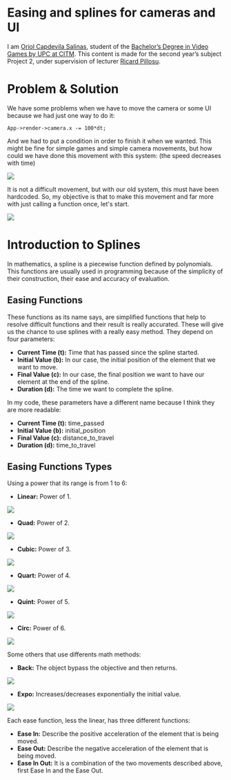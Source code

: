 # Easing and splines for cameras and UI
I am [Oriol Capdevila Salinas](https://www.linkedin.com/in/oriol-capdevila-0a6b3914b/), student of the [Bachelor’s Degree in Video Games by UPC at CITM](https://www.citm.upc.edu/). This content is made for the second year’s subject Project 2, under supervision of lecturer [Ricard Pillosu](https://www.linkedin.com/in/ricardpillosu?originalSubdomain=es).
# Problem & Solution
We have some problems when we have to move the camera or some UI because we had just one way to do it:

`App->render->camera.x -= 100*dt;`

And we had to put a condition in order to finish it when we wanted. This might be fine for simple games and simple camera movements, but how could we have done this movement with this system: (the speed decreases with time) 

![](https://im5.ezgif.com/tmp/ezgif-5-c1046f1efd98.gif)

It is not a difficult movement, but with our old system, this must have been hardcoded. So, my objective is that to make this movement and far more with just calling a function once, let's start.

![](https://i.gyazo.com/cbe1999d34d513cb9b89c1823d0b2a61.png)

# Introduction to Splines
In mathematics, a spline is a piecewise function defined by polynomials. This functions are usually used in programming because of the simplicity of their construction, their ease and accuracy of evaluation.  
## Easing Functions 
These functions as its name says, are simplified functions that help to resolve difficult functions and their result is really accurated. These will give us the chance to use splines with a really easy method. They depend on four parameters:

* **Current Time (t):** Time that has passed since the spline started. 
* **Initial Value (b):** In our case, the initial position of the element that we want to move.
* **Final Value (c):** In our case, the final position we want to have our element at the end of the spline.
* **Duration (d):** The time we want to complete the spline.

In my code, these parameters have a different name because I think they are more readable:

* **Current Time (t):** time_passed
* **Initial Value (b):** initial_position
* **Final Value (c):** distance_to_travel
* **Duration (d):** time_to_travel

## Easing Functions Types

Using a power that its range is from 1 to 6:

* **Linear:** Power of 1.

![](https://im5.ezgif.com/tmp/ezgif-5-7d44f0548760.gif)

* **Quad:** Power of 2.

![](https://im5.ezgif.com/tmp/ezgif-5-12148db323ec.gif)

* **Cubic:** Power of 3.

![](https://im5.ezgif.com/tmp/ezgif-5-14011f8ffa59.gif)

* **Quart:** Power of 4.

![](https://im5.ezgif.com/tmp/ezgif-5-32b1d8114393.gif)

* **Quint:** Power of 5.

![](https://im5.ezgif.com/tmp/ezgif-5-c7cb04e8f3eb.gif)

* **Circ:** Power of 6.

![](https://im5.ezgif.com/tmp/ezgif-5-e00218fe7101.gif)

Some others that use differents math methods:

* **Back:** The object bypass the objective and then returns.

![](https://im5.ezgif.com/tmp/ezgif-5-57d6d18f8bb9.gif)

* **Expo:** Increases/decreases exponentially the initial value.

![](https://im5.ezgif.com/tmp/ezgif-5-b40162c2b221.gif)

Each ease function, less the linear, has three different functions:

* **Ease In:** Describe the positive acceleration of the element that is being moved.
* **Ease Out:** Describe the negative acceleration of the element that is being moved.
* **Ease In Out:** It is a combination of the two movements described above, first Ease In and the Ease Out. 




